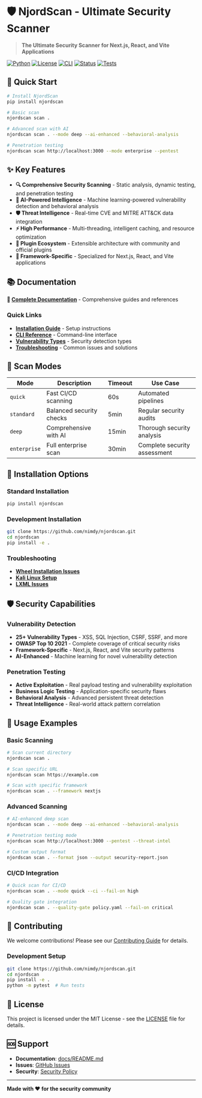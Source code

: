 # 🛡️ NjordScan - Ultimate Security Scanner

> **The Ultimate Security Scanner for Next.js, React, and Vite Applications**

[![Python](https://img.shields.io/badge/Python-3.8+-blue.svg)](https://python.org)
[![License](https://img.shields.io/badge/License-MIT-green.svg)](LICENSE)
[![CLI](https://img.shields.io/badge/CLI-Powerful-orange.svg)](#command-line-interface)
[![Status](https://img.shields.io/badge/Status-Production%20Ready-brightgreen.svg)](#)
[![Tests](https://img.shields.io/badge/Tests-90%25%20Passing-brightgreen.svg)](#)

## 🚀 Quick Start

```bash
# Install NjordScan
pip install njordscan

# Basic scan
njordscan scan .

# Advanced scan with AI
njordscan scan . --mode deep --ai-enhanced --behavioral-analysis

# Penetration testing
njordscan scan http://localhost:3000 --mode enterprise --pentest
```

## ✨ Key Features

- **🔍 Comprehensive Security Scanning** - Static analysis, dynamic testing, and penetration testing
- **🤖 AI-Powered Intelligence** - Machine learning-powered vulnerability detection and behavioral analysis
- **🛡️ Threat Intelligence** - Real-time CVE and MITRE ATT&CK data integration
- **⚡ High Performance** - Multi-threading, intelligent caching, and resource optimization
- **🔌 Plugin Ecosystem** - Extensible architecture with community and official plugins
- **🎯 Framework-Specific** - Specialized for Next.js, React, and Vite applications

## 📚 Documentation

**📖 [Complete Documentation](docs/README.md)** - Comprehensive guides and references

### Quick Links
- [**Installation Guide**](docs/getting-started/installation.md) - Setup instructions
- [**CLI Reference**](docs/user-guide/cli-reference.md) - Command-line interface
- [**Vulnerability Types**](docs/security/vulnerability-types.md) - Security detection types
- [**Troubleshooting**](docs/advanced/troubleshooting.md) - Common issues and solutions

## 🎯 Scan Modes

| Mode | Description | Timeout | Use Case |
|------|-------------|---------|----------|
| `quick` | Fast CI/CD scanning | 60s | Automated pipelines |
| `standard` | Balanced security checks | 5min | Regular security audits |
| `deep` | Comprehensive with AI | 15min | Thorough security analysis |
| `enterprise` | Full enterprise scan | 30min | Complete security assessment |

## 🔧 Installation Options

### Standard Installation
```bash
pip install njordscan
```

### Development Installation
```bash
git clone https://github.com/nimdy/njordscan.git
cd njordscan
pip install -e .
```

### Troubleshooting
- [**Wheel Installation Issues**](docs/getting-started/WHEEL_INSTALLATION_GUIDE.md)
- [**Kali Linux Setup**](docs/getting-started/KALI_LINUX_GUIDE.md)
- [**LXML Issues**](docs/advanced/LXML_TROUBLESHOOTING.md)

## 🛡️ Security Capabilities

### Vulnerability Detection
- **25+ Vulnerability Types** - XSS, SQL Injection, CSRF, SSRF, and more
- **OWASP Top 10 2021** - Complete coverage of critical security risks
- **Framework-Specific** - Next.js, React, and Vite security patterns
- **AI-Enhanced** - Machine learning for novel vulnerability detection

### Penetration Testing
- **Active Exploitation** - Real payload testing and vulnerability exploitation
- **Business Logic Testing** - Application-specific security flaws
- **Behavioral Analysis** - Advanced persistent threat detection
- **Threat Intelligence** - Real-world attack pattern correlation

## 🚀 Usage Examples

### Basic Scanning
```bash
# Scan current directory
njordscan scan .

# Scan specific URL
njordscan scan https://example.com

# Scan with specific framework
njordscan scan . --framework nextjs
```

### Advanced Scanning
```bash
# AI-enhanced deep scan
njordscan scan . --mode deep --ai-enhanced --behavioral-analysis

# Penetration testing mode
njordscan scan http://localhost:3000 --pentest --threat-intel

# Custom output format
njordscan scan . --format json --output security-report.json
```

### CI/CD Integration
```bash
# Quick scan for CI/CD
njordscan scan . --mode quick --ci --fail-on high

# Quality gate integration
njordscan scan . --quality-gate policy.yaml --fail-on critical
```

## 🤝 Contributing

We welcome contributions! Please see our [Contributing Guide](CONTRIBUTING.md) for details.

### Development Setup
```bash
git clone https://github.com/nimdy/njordscan.git
cd njordscan
pip install -e .
python -m pytest  # Run tests
```

## 📄 License

This project is licensed under the MIT License - see the [LICENSE](LICENSE) file for details.

## 🆘 Support

- **Documentation**: [docs/README.md](docs/README.md)
- **Issues**: [GitHub Issues](https://github.com/nimdy/njordscan/issues)
- **Security**: [Security Policy](SECURITY.md)

---

**Made with ❤️ for the security community**